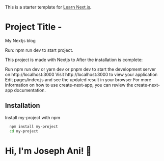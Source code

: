 This is a starter template for [Learn Next.js](https://nextjs.org/learn).

# Project Title -

My Nextjs blog

Run: npm run dev to start project.

This project is made with Nextjs to After the installation is complete:

Run npm run dev or yarn dev or pnpm dev to start the development server on http://localhost:3000
Visit http://localhost:3000 to view your application
Edit pages/index.js and see the updated result in your browser
For more information on how to use create-next-app, you can review the create-next-app documentation.

## Installation

Install my-project with npm

```bash
  npm install my-project
  cd my-project
```

# Hi, I'm Joseph Ani! 👋
